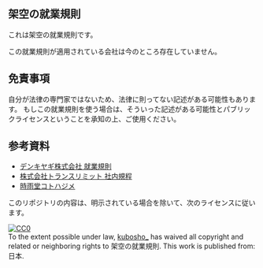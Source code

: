 ## 架空の就業規則

これは架空の就業規則です。

この就業規則が適用されている会社は今のところ存在していません。

## 免責事項

自分が法律の専門家ではないため、法律に則ってない記述がある可能性もあります。
もしこの就業規則を使う場合は、そういった記述がある可能性とパブリックライセンスということを承知の上、ご使用ください。

## 参考資料

- [デンキヤギ株式会社 就業規則](https://github.com/DenkiYagi/EmployeeHandbook)
- [株式会社トランスリミット 社内規程](https://github.com/Translimit/company-regulation)
- [時雨堂コトハジメ](https://gist.github.com/voluntas/8183054)

このリポジトリの内容は、明示されている場合を除いて、次のライセンスに従います。

<p xmlns:dct="http://purl.org/dc/terms/" xmlns:vcard="http://www.w3.org/2001/vcard-rdf/3.0#">
  <a rel="license"
     href="http://creativecommons.org/publicdomain/zero/1.0/">
    <img src="http://i.creativecommons.org/p/zero/1.0/88x31.png" style="border-style: none;" alt="CC0" />
  </a>
  <br />
  To the extent possible under law,
  <a rel="dct:publisher"
     href="http://blog.kubosho.com/">
    <span property="dct:title">kubosho_</span></a>
  has waived all copyright and related or neighboring rights to
  <span property="dct:title">架空の就業規則</span>.
This work is published from:
<span property="vcard:Country" datatype="dct:ISO3166"
      content="JP" about="http://blog.kubosho.com/">
  日本</span>.
</p>
